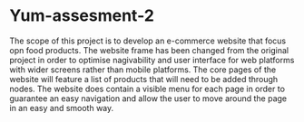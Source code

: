 # Yum-assesment-2
The scope of this project is to develop an e-commerce website that focus opn food products.
The website frame has been changed from the original project in order to optimise nagivability and user interface for web platforms with wider screens rather than mobile platforms.
The core pages of the website will feature a list of products that will need to be added through nodes.
The website does contain a visible menu for each page in order to guarantee an easy navigation and allow the user to move around the page in an easy and smooth way.

